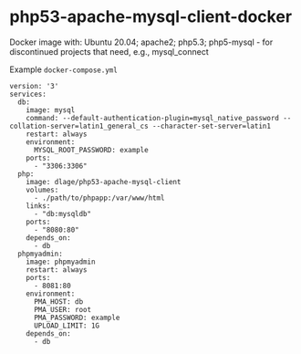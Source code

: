 # php53-apache-mysql-client-docker
Docker image with: Ubuntu 20.04; apache2; php5.3; php5-mysql - for discontinued projects that need, e.g., mysql_connect

Example `docker-compose.yml`
```
version: '3'
services:
  db:
    image: mysql
    command: --default-authentication-plugin=mysql_native_password --collation-server=latin1_general_cs --character-set-server=latin1
    restart: always
    environment:
      MYSQL_ROOT_PASSWORD: example
    ports:
      - "3306:3306"
  php:
    image: dlage/php53-apache-mysql-client
    volumes:
      - ./path/to/phpapp:/var/www/html
    links:
      - "db:mysqldb"
    ports:
      - "8080:80"
    depends_on:
      - db
  phpmyadmin:
    image: phpmyadmin
    restart: always
    ports:
      - 8081:80
    environment:
      PMA_HOST: db
      PMA_USER: root
      PMA_PASSWORD: example
      UPLOAD_LIMIT: 1G
    depends_on:
      - db
```
